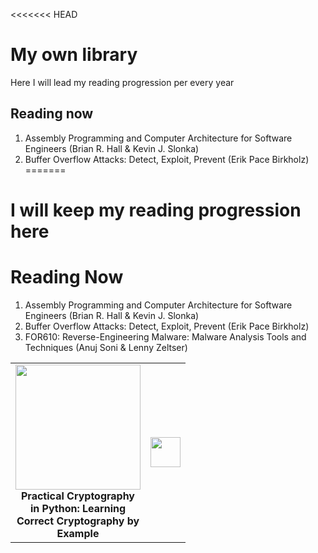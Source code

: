 <<<<<<< HEAD
# My own library
Here I will lead my reading progression per every year

## Reading now

1. Assembly Programming and Computer Architecture for Software Engineers (Brian R. Hall & Kevin J. Slonka)
2. Buffer Overflow Attacks: Detect, Exploit, Prevent (Erik Pace Birkholz)
=======
# I will keep my reading progression here

# Reading Now

1. Assembly Programming and Computer Architecture for Software Engineers (Brian R. Hall & Kevin J. Slonka)
2. Buffer Overflow Attacks: Detect, Exploit, Prevent (Erik Pace Birkholz)
3. FOR610: Reverse-Engineering Malware: Malware Analysis Tools and Techniques (Anuj Soni & Lenny Zeltser)

<table>
  <tr>
      <td align="center" width="200">
        <a href="https://www.amazon.com/Practical-Cryptography-Python-Learning-Correct/dp/1484248996">
          <img  src="https://raw.githubusercontent.com/YWxtYXoK/MyOwnLibrary/main/resources/PracticalCrypto.svg" width="200" height="200" />
        </a>
      <b>Practical Cryptography in Python: Learning Correct Cryptography by Example</b>
      </td>
      <td>
        <a href="https://www.amazon.com/Practical-Cryptography-Python-Learning-Correct/dp/1484248996">
          <img  src="https://github.com/YWxtYXoK/MyOwnLibrary/blob/main/resources/SeriousCryptography.png" width="48" height="48" />
        </a>
      </td>
  </tr>
</table>  
